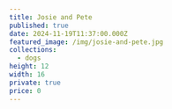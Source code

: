 ```yaml
---
title: Josie and Pete
published: true
date: 2024-11-19T11:37:00.000Z
featured_image: /img/josie-and-pete.jpg
collections:
  - dogs
height: 12
width: 16
private: true
price: 0
---
```

